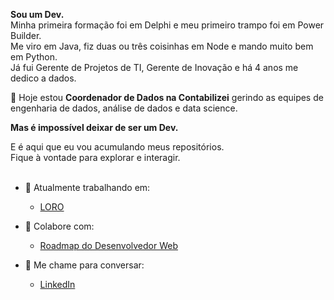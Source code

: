 **Sou um Dev.** <br>
Minha primeira formação foi em Delphi e meu primeiro trampo foi em Power Builder. <br>
Me viro em Java, fiz duas ou três coisinhas em Node e mando muito bem em Python. <br>
Já fui Gerente de Projetos de TI, Gerente de Inovação e há 4 anos me dedico a dados. <br>

:rocket: Hoje estou **Coordenador de Dados na Contabilizei** gerindo as equipes de engenharia de dados, análise de dados e data science. 

**Mas é impossível deixar de ser um Dev.** <br>

E é aqui que eu vou acumulando meus repositórios. <br>
Fique à vontade para explorar e interagir. <br>
<br>

- 🔭 Atualmente trabalhando em:
  - [LORO](https://github.com/hideraldus13/loro)

- 👯 Colabore com:
  - [Roadmap do Desenvolvedor Web](https://github.com/hideraldus13/roadmap-do-desenvolvedor-web)

- 💬 Me chame para conversar:
  - [LinkedIn](https://www.linkedin.com/in/hideraldoluis/)

<!--
**hideraldus13/hideraldus13** is a ✨ _special_ ✨ repository because its `README.md` (this file) appears on your GitHub profile.

Here are some ideas to get you started:

- 🔭 I’m currently working on ...
- 🌱 I’m currently learning ...
- 👯 I’m looking to collaborate on ...
- 🤔 I’m looking for help with ...
- 💬 Ask me about ...
- 📫 How to reach me: ...
- 😄 Pronouns: ...
- ⚡ Fun fact: ...
-->
